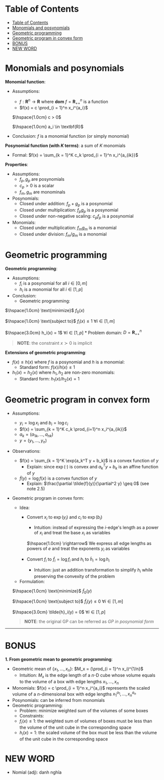 <!-- TOC titleSize:1 tabSpaces:2 depthFrom:1 depthTo:6 withLinks:1 updateOnSave:1 orderedList:0 skip:0 title:1 charForUnorderedList:* -->
# Table of Contents
- [Table of Contents](#table-of-contents)
- [Monomials and posynomials](#monomials-and-posynomials)
- [Geometric programming](#geometric-programming)
- [Geometric program in convex form](#geometric-program-in-convex-form)
- [BONUS](#bonus)
- [NEW WORD](#new-word)
<!-- /TOC -->

# Monomials and posynomials
**Monomial function**:
* Assumptions:
  * $f: \textbf{R}^n \rightarrow \textbf{R}$ where $\textbf{dom}$ $f = \textbf{R}^n_{++}$ is a function
  * $f(x) = c \prod_{i = 1}^n x_i^{a_i}$

  $\hspace{1.0cm} c > 0$

  $\hspace{1.0cm} a_i \in \textbf{R}$
* Conclusion: $f$ is a monomial function (or simply monomial)

**Posynomial function (with $K$ terms)**: a sum of $K$ monomials
  * Formal: $f(x) = \sum_{k = 1}^K c_k \prod_{i = 1}^n x_i^{a_{ik}}$

**Properties**:
  * Assumptions:
    * $f_p, g_p$ are posynomials
    * $c_p > 0$ is a scalar
    * $f_m, g_m$ are monominals
  * Posynomials:
    * Closed under addition: $f_p + g_p$ is a posynomial
    * Closed under multiplication: $f_p g_p$ is a posynomial
    * Closed under non-negative scaling: $c_p f_p$ is a posynomial
  * Monomials:
    * Closed under multiplication: $f_m g_m$ is a monomial
    * Closed under division: $f_m / g_m$ is a monomial

# Geometric programming
**Geometric programming**:
  * Assumptions:
    * $f_i$ is a posynomial for all $i \in [0, m]$
    * $h_i$ is a monomial for all $i \in [1, p]$
  * Conclusion: 
    * Geometric programming:
  
  $\hspace{1.0cm} \text{minimize}$ $f_0(x)$
  
  $\hspace{1.0cm} \text{subject to}$ $f_i(x) \leq 1$ $\forall i \in [1, m]$
  
  $\hspace{3.0cm} h_i(x) = 1$ $\forall i \in [1, p]$
    * Problem domain: $D = \textbf{R}^n_{++}$
    
>**NOTE**: the constraint $x \succ 0$ is implicit

**Extensions of geometric programming**:
* $f(x) \leq h(x)$ where $f$ is a posynomial and $h$ is a monomial: 
  * Standard form: $f(x) / h(x) \leq 1$
* $h_1(x) = h_2(x)$ where $h_1, h_2$ are non-zero monomials:
  * Standard form: $h_1(x) / h_2(x) = 1$

# Geometric program in convex form
* Assumptions:
  * $y_i = \log x_i$ and $b_i = \log c_i$
  * $f(x) = \sum_{k = 1}^K c_k \prod_{i=1}^n x_i^{a_{ik}}$
  * $a_k = (a_{1k}, ..., a_{nk})$
  * $y = (y_1, ..., y_n)$
* Observations:
  * $f(x) = \sum_{k = 1}^K \exp(a_k^T y + b_k)$ is a convex function of $y$
    * Explain: since $\exp(\cdot)$ is convex and $a_k^T y + b_k$ is an affine function of $y$
  * $\tilde{f}(y) = \log f(x)$ is a convex function of $y$
    * Explain: $\frac{\partial \tilde{f}(y)}{\partial^2 y} \geq 0$ (see note 2.5)
* Geometric program in convex form:
  * Idea:
    * Convert $x_i$ to $\exp(y_i)$ and $c_i$ to $\exp(b_i)$
      * Intuition: instead of expressing the $i$-edge's length as a power of $x_i$ and treat the base $x_i$ as variables
        
      $\hspace{1.0cm} \rightarrow$ We express all edge lengths as powers of $e$ and treat the exponents $y_i$ as variables
    * Convert $f_i$ to $\tilde{f}_i = \log f_i$ and $h_i$ to $\tilde{h}_i = \log h_i$
      * Intuition: just an addition transformation to simplify $h_i$ while preserving the convexity of the problem
  * Formulation:

  $\hspace{1.0cm} \text{minimize}$ $\tilde{f}_0(y)$

  $\hspace{1.0cm} \text{subject to}$ $\tilde{f}_i(y) \leq 0$ $\forall i \in [1, m]$

  $\hspace{3.0cm} \tilde{h}_i(y) = 0$ $\forall i \in [1, p]$

  >**NOTE**: the original GP can be referred as *GP in posynomial form*
  
---
# BONUS
**1. From geometric mean to geometric programming**:
* Geometric mean of $\{x_1, ..., x_n\}$: $M_x = (\prod_{i = 1}^n x_i)^{1/n}$
    * Intuition: $M_x$ is the edge length of a $n$-D cube whose volume equals to the volume of a box with edge lengths $x_1, ..., x_n$
* Monomials: $f(x) = c \prod_{i = 1}^n x_i^{a_i}$ represents the scaled volume of a $n$-dimensional box with edge lengths $x_1^{a_1}, ..., x_n^{a_n}$
* Posynomials: can be inferred from monomials
* Geometric programming:
    * Problem: minimize weighted sum of the volumes of some boxes
    * Constraints:
    * $f_i(x) \leq 1$: the weighted sum of volumes of boxes must be less than the volume of the unit cube in the corresponding space
    * $h_i(x) = 1$: the scaled volume of the box must be less than the volume of the unit cube in the corresponding space

# NEW WORD
* Nomial (adj): danh nghĩa